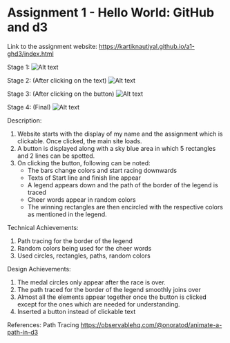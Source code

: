 Assignment 1 - Hello World: GitHub and d3  
===
Link to the assignment website: https://kartiknautiyal.github.io/a1-ghd3/index.html

Stage 1:
![Alt text](https://github.com/kartiknautiyal/a1-ghd3/blob/master/ss1.PNG)

Stage 2: (After clicking on the text)
![Alt text](https://github.com/kartiknautiyal/a1-ghd3/blob/master/ss2.PNG)

Stage 3: (After clicking on the button)
![Alt text](https://github.com/kartiknautiyal/a1-ghd3/blob/master/ss3.PNG)

Stage 4: (Final)
![Alt text](https://github.com/kartiknautiyal/a1-ghd3/blob/master/ss4.PNG)

Description:
1. Website starts with the display of my name and the assignment which is clickable. Once clicked, the main site loads.
2. A button is displayed along with a sky blue area in which 5 rectangles and 2 lines can be spotted.
3. On clicking the button, following can be noted:
    - The bars change colors and start racing downwards
    - Texts of Start line and finish line appear
    - A legend appears down and the path of the border of the legend is traced 
    - Cheer words appear in random colors
    - The winning rectangles are then encircled with the respective colors as mentioned in the legend. 
        
Technical Achievements:
1. Path tracing for the border of the legend
2. Random colors being used for the cheer words
3. Used circles, rectangles, paths, random colors

Design Achievements: 
1. The medal circles only appear after the race is over.
2. The path traced for the border of the legend smoothly joins over
3. Almost all the elements appear together once the button is clicked except for the ones which are needed for understanding.
4. Inserted a button instead of clickable text

References: 
Path Tracing https://observablehq.com/@onoratod/animate-a-path-in-d3 

